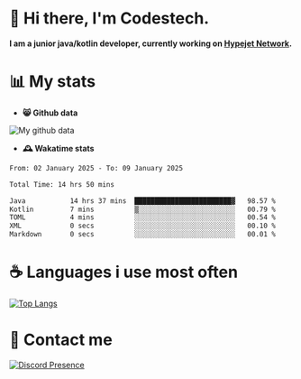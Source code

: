 # 👋 Hi there, I'm Codestech.
**I am a junior java/kotlin developer, currently working on [Hypejet Network](https://github.com/Hypejet).**

# 📊 My stats
- **😸 Github data**

![My github data](https://github-readme-stats.vercel.app/api?username=Codestech1&count_private=true&include_all_commits=true&theme=codeSTACKr)

- **🕰️ Wakatime stats**
<!--START_SECTION:waka-->

```txt
From: 02 January 2025 - To: 09 January 2025

Total Time: 14 hrs 50 mins

Java           14 hrs 37 mins  ████████████████████████▓   98.57 %
Kotlin         7 mins          ▒░░░░░░░░░░░░░░░░░░░░░░░░   00.79 %
TOML           4 mins          ░░░░░░░░░░░░░░░░░░░░░░░░░   00.54 %
XML            0 secs          ░░░░░░░░░░░░░░░░░░░░░░░░░   00.10 %
Markdown       0 secs          ░░░░░░░░░░░░░░░░░░░░░░░░░   00.01 %
```

<!--END_SECTION:waka-->

# ☕ Languages i use most often
[![Top Langs](https://github-readme-stats.vercel.app/api/top-langs/?username=Codestech1&layout=compact&langs_count=8&exclude_repo=window5000.github.io&theme=codeSTACKr)](https://github.com/anuraghazra/github-readme-stats)

# 💬 Contact me
[![Discord Presence](https://lanyard.cnrad.dev/api/650718742157852740)](https://discord.com/users/650718742157852740)
</br>
